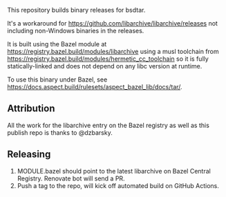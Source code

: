 This repository builds binary releases for bsdtar.

It's a workaround for https://github.com/libarchive/libarchive/releases not including
non-Windows binaries in the releases.

It is built using the Bazel module at https://registry.bazel.build/modules/libarchive
using a musl toolchain from https://registry.bazel.build/modules/hermetic_cc_toolchain
so it is fully statically-linked and does not depend on any libc version at runtime.

To use this binary under Bazel, see https://docs.aspect.build/rulesets/aspect_bazel_lib/docs/tar/.

## Attribution

All the work for the libarchive entry on the Bazel registry as well as this publish repo
is thanks to @dzbarsky.

## Releasing

1. MODULE.bazel should point to the latest libarchive on Bazel Central Registry.
   Renovate bot will send a PR.
2. Push a tag to the repo, will kick off automated build on GitHub Actions.
